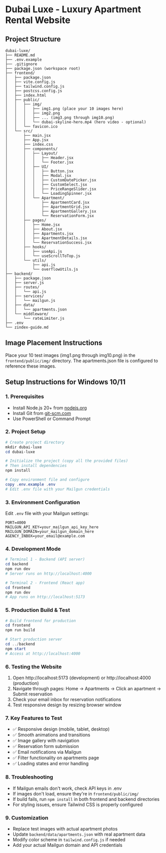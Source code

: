 # Dubai Luxe - Luxury Apartment Rental Website

## Project Structure
```
dubai-luxe/
├── README.md
├── .env.example
├── .gitignore
├── package.json (workspace root)
├── frontend/
│   ├── package.json
│   ├── vite.config.js
│   ├── tailwind.config.js
│   ├── postcss.config.js
│   ├── index.html
│   ├── public/
│   │   ├── img/
│   │   │   ├── img1.png (place your 10 images here)
│   │   │   ├── img2.png
│   │   │   ├── ... (img3.png through img10.png)
│   │   │   └── dubai-skyline-hero.mp4 (hero video - optional)
│   │   └── favicon.ico
│   └── src/
│       ├── main.jsx
│       ├── App.jsx
│       ├── index.css
│       ├── components/
│       │   ├── Layout/
│       │   │   ├── Header.jsx
│       │   │   └── Footer.jsx
│       │   ├── UI/
│       │   │   ├── Button.jsx
│       │   │   ├── Modal.jsx
│       │   │   ├── CustomDatePicker.jsx
│       │   │   ├── CustomSelect.jsx
│       │   │   ├── PriceRangeSlider.jsx
│       │   │   └── LoadingSpinner.jsx
│       │   └── Apartment/
│       │       ├── ApartmentCard.jsx
│       │       ├── ApartmentGrid.jsx
│       │       ├── ApartmentGallery.jsx
│       │       └── ReservationForm.jsx
│       ├── pages/
│       │   ├── Home.jsx
│       │   ├── About.jsx
│       │   ├── Apartments.jsx
│       │   ├── ApartmentDetails.jsx
│       │   └── ReservationSuccess.jsx
│       ├── hooks/
│       │   ├── useApi.js
│       │   └── useScrollToTop.js
│       └── utils/
│           ├── api.js
│           └── overflowUtils.js
├── backend/
│   ├── package.json
│   ├── server.js
│   ├── routes/
│   │   └── api.js
│   ├── services/
│   │   └── mailgun.js
│   ├── data/
│   │   └── apartments.json
│   └── middleware/
│       └── rateLimiter.js
├── .env
└── zindex-guide.md
```

## Image Placement Instructions
Place your 10 test images (img1.png through img10.png) in the `frontend/public/img/` directory. The apartments.json file is configured to reference these images.

## Setup Instructions for Windows 10/11

### 1. Prerequisites
- Install Node.js 20+ from [nodejs.org](https://nodejs.org/)
- Install Git from [git-scm.com](https://git-scm.com/)
- Use PowerShell or Command Prompt

### 2. Project Setup
```powershell
# Create project directory
mkdir dubai-luxe
cd dubai-luxe

# Initialize the project (copy all the provided files)
# Then install dependencies
npm install

# Copy environment file and configure
copy .env.example .env
# Edit .env file with your Mailgun credentials
```

### 3. Environment Configuration
Edit `.env` file with your Mailgun settings:
```
PORT=4000
MAILGUN_API_KEY=your_mailgun_api_key_here
MAILGUN_DOMAIN=your_mailgun_domain_here
AGENCY_INBOX=your_email@example.com
```

### 4. Development Mode
```powershell
# Terminal 1 - Backend (API server)
cd backend
npm run dev
# Server runs on http://localhost:4000

# Terminal 2 - Frontend (React app)
cd frontend  
npm run dev
# App runs on http://localhost:5173
```

### 5. Production Build & Test
```powershell
# Build frontend for production
cd frontend
npm run build

# Start production server
cd ../backend
npm start
# Access at http://localhost:4000
```

### 6. Testing the Website
1. Open http://localhost:5173 (development) or http://localhost:4000 (production)
2. Navigate through pages: Home → Apartments → Click an apartment → Submit reservation
3. Check your email inbox for reservation notifications
4. Test responsive design by resizing browser window

### 7. Key Features to Test
- ✅ Responsive design (mobile, tablet, desktop)
- ✅ Smooth animations and transitions
- ✅ Image gallery with navigation
- ✅ Reservation form submission
- ✅ Email notifications via Mailgun
- ✅ Filter functionality on apartments page
- ✅ Loading states and error handling

### 8. Troubleshooting
- If Mailgun emails don't work, check API keys in .env
- If images don't load, ensure they're in `frontend/public/img/`
- If build fails, run `npm install` in both frontend and backend directories
- For styling issues, ensure Tailwind CSS is properly configured

### 9. Customization
- Replace test images with actual apartment photos
- Update `backend/data/apartments.json` with real apartment data
- Modify color scheme in `tailwind.config.js` if needed
- Add your actual Mailgun domain and API credentials